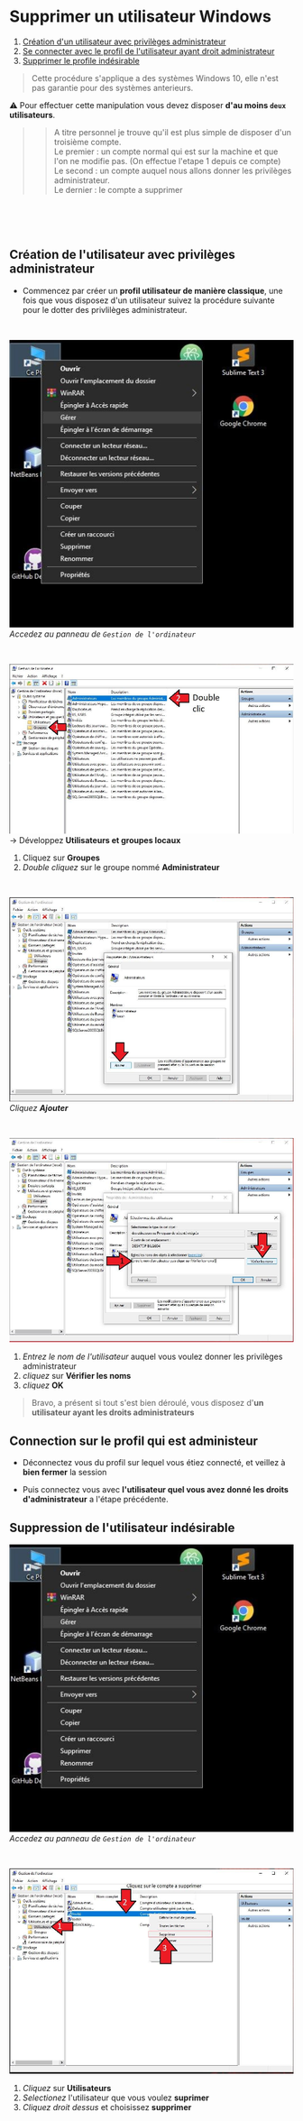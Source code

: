 # Supprimer un utilisateur Windows

1. [Création d'un utilisateur avec privilèges administrateur](Création-de-l'utilisateur-avec-privilèges-administrateur)
2. [Se connecter avec le profil de l'utilisateur ayant droit administrateur](Connection-sur-le-profil-qui-est-administeur)
3. [Supprimer le profile indésirable](Suppression-de-l'utilisateur-indésirable)

> Cette procédure s'applique a des systèmes Windows 10, elle n'est pas garantie pour des systèmes anterieurs.

:warning: Pour effectuer cette manipulation vous devez disposer **d'au moins `deux` utilisateurs**.

>> A titre personnel je trouve qu'il est plus simple de disposer d'un troisième compte.<br>
Le premier : un compte normal qui est sur la machine et que l'on ne modifie pas. (On effectue l'etape 1 depuis ce compte)<br>
Le second : un compte auquel nous allons donner les privilèges administrateur.<br>
Le dernier : le compte a supprimer

<br><br><br>

## Création de l'utilisateur avec privilèges administrateur

- Commencez par créer un **profil utilisateur de manière classique**, une fois que vous disposez d'un utilisateur suivez la procédure suivante pour le dotter des privlilèges administrateur.

<br>

![Accès au panneau de gestion](img/01.jpg)
*Accedez au panneau de `Gestion de l'ordinateur`*

<br>

![Gestion des groupes](img/02.jpg)
-> Développez **Utilisateurs et groupes locaux**
1. Cliquez sur **Groupes**
2. *Double cliquez* sur le groupe nommé **Administrateur**

<br>

![Ajouter l'utilisateur](img/03.jpg)
_Cliquez **Ajouter**_

<br>

![Ajout de l'utilisateur](img/04.jpg)
1. *Entrez le nom de l'utilisateur* auquel vous voulez donner les privilèges administrateur
2. *cliquez* sur **Vérifier les noms**
3. *cliquez* **OK**


> Bravo, a présent si tout s'est bien déroulé, vous disposez d'**un utilisateur ayant les droits administrateurs**

## Connection sur le profil qui est administeur

- Déconnectez vous du profil sur lequel vous étiez connecté, et veillez à **bien fermer** la session

- Puis connectez vous avec **l'utilisateur quel vous avez donné les droits d'administrateur** a l'étape précédente.

## Suppression de l'utilisateur indésirable

![Accès au panneau de gestion](img/01.jpg)
*Accedez au panneau de `Gestion de l'ordinateur`*

<br>

![Accès au panneau de gestion](img/05.jpg)
1. *Cliquez* sur **Utilisateurs**
2. *Selectionez* l'utilisateur que vous voulez **suprimer**
3. *Cliquez droit dessus* et choisissez **supprimer**

<br><br><br><br><br><br><br><br><br><br><br><br>

Si vous avez de modifications a soumettre, ou que vous avez constater des erreures, n'hésitez pas a proposer des corrections sur le [dépot](hhttps://github.com/lostsh/winDeleteUser)